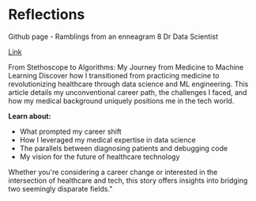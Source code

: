 # Reflections
Github page - Ramblings from an enneagram 8 Dr Data Scientist

[Link](https://yxmauw.github.io/dr-data-scientist/)

From Stethoscope to Algorithms: My Journey from Medicine to Machine Learning
Discover how I transitioned from practicing medicine to revolutionizing healthcare through data science and ML engineering. This article details my unconventional career path, the challenges I faced, and how my medical background uniquely positions me in the tech world.

__Learn about:__
* What prompted my career shift
* How I leveraged my medical expertise in data science
* The parallels between diagnosing patients and debugging code
* My vision for the future of healthcare technology

Whether you're considering a career change or interested in the intersection of healthcare and tech, this story offers insights into bridging two seemingly disparate fields."
